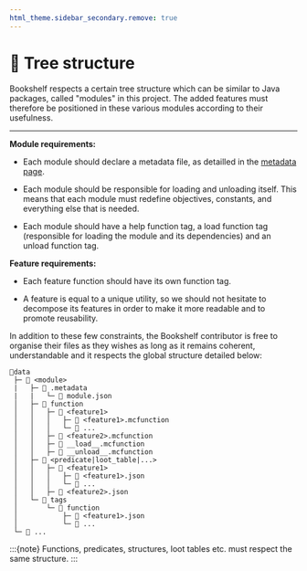 ```yaml
---
html_theme.sidebar_secondary.remove: true
---
```


# 🌳 Tree structure

Bookshelf respects a certain tree structure which can be similar to Java packages, called "modules" in this project. The added features must therefore be positioned in these various modules according to their usefulness.

---

**Module requirements:**

- Each module should declare a metadata file, as detailled in the [metadata page](project:metadata.md).

- Each module should be responsible for loading and unloading itself. This means that each module must redefine objectives, constants, and everything else that is needed.

- Each module should have a help function tag, a load function tag (responsible for loading the module and its dependencies) and an unload function tag.


**Feature requirements:**

- Each feature function should have its own function tag.

- A feature is equal to a unique utility, so we should not hesitate to decompose its features in order to make it more readable and to promote reusability.

In addition to these few constraints, the Bookshelf contributor is free to organise their files as they wishes as long as it remains coherent, understandable and it respects the global structure detailed below:

```
📁data
 ├─ 📁 <module>
 |   ├─ 📁 .metadata
 |   |   └─ 📄 module.json
 │   ├─ 📁 function
 │   │   ├─ 📁 <feature1>
 │   │   │   ├─ 📄 <feature1>.mcfunction
 │   │   │   └─ 📄 ...
 │   │   ├─ 📄 <feature2>.mcfunction
 │   │   ├─ 📄 __load__.mcfunction
 │   │   ├─ 📄 __unload__.mcfunction
 │   ├─ 📁 <predicate|loot_table|...>
 │   │   ├─ 📁 <feature1>
 │   │   │   ├─ 📄 <feature1>.json
 │   │   │   └─ 📄 ...
 │   │   ├─ 📄 <feature2>.json
 │   └─ 📁 tags
 │       └─ 📁 function
 │           ├─ 📄 <feature1>.json
 │           └─ 📄 ...
 └─ 📁 ...
```

:::{note}
   Functions, predicates, structures, loot tables etc. must respect the same structure.
:::

